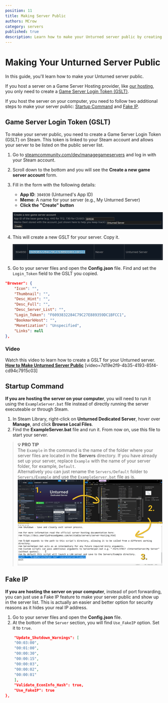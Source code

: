 ```yaml
---
position: 11
title: Making Server Public
authors: MCrow
category: servers
published: true
description: Learn how to make your Unturned server public by creating a Game Server Login Token.
---
```


# Making Your Unturned Server Public
In this guide, you'll learn how to make your Unturned server public. 

If you host a server on a Game Server Hosting provider, like [our hosting](/hosting), you only need to create a [Game Server Login Token (GSLT)](#game-server-login-token-gslt).

If you host the server on your computer, you need to follow two additional steps to make your server public: [Startup Command](#startup-command) and [Fake IP](#fake-ip).

## Game Server Login Token (GSLT)
To make your server public, you need to create a Game Server Login Token (GSLT) on Steam. This token is linked to your Steam account and allows your server to be listed on the public server list.

1. Go to [steamcommunity.com/dev/managegameservers](https://steamcommunity.com/dev/managegameservers) and log in with your Steam account. 
2. Scroll down to the bottom and you will see the **Create a new game server account** form.
3. Fill in the form with the following details:
   - **App ID**: `304930` (Unturned's App ID)
   - **Memo**: A name for your server (e.g., My Unturned Server)
   - **Click the "Create" button**
   
    ![gslt form](assets/gslt_form.png)

4. This will create a new GSLT for your server. Copy it.  

    ![gslt created](assets/gslt_created.png)

5. Go to your server files and open the **Config.json** file. Find and set the `Login_Token` field to the GSLT you copied.
```json
"Browser": {
    "Icon": "",
    "Thumbnail": "",
    "Desc_Hint": "",
    "Desc_Full": "",
    "Desc_Server_List": "",
    "Login_Token": "F6093832284C79C27E889359DC1BFCC1",
    "BookmarkHost": "",
    "Monetization": "Unspecified",
    "Links": null
},
```

### Video
Watch this video to learn how to create a GSLT for your Unturned server.
**[How to Make Unturned Server Public](https://www.youtube.com/watch?v=ck--2zWlrlw)**
[video=7d19e2f9-4b35-4193-85f4-cd94c7915c03]

## Startup Command
**If you are hosting the server on your computer**, you will need to run it using the `ExampleServer.bat` file instead of directly running the server executeable or through Steam.

1. In Steam Library, right-click on **Unturned Dedicated Server**, hover over **Manage**, and click **Browse Local Files**.
2. Find the **ExampleServer.bat** file and run it. From now on, use this file to start your server.

> **💡 PRO TIP**  
> The `Example` in the command is the name of the folder where your server files are located in the **Servers** directory. If you have already set up your server, replace `Example` with the name of your server folder, for example, `Default`.  
> Alternatively you can just rename the `Servers/Default` folder to `Servers/Example` and use the `ExampleServer.bat` file as is.  
> ![Startup command](assets/startup_command.png)


## Fake IP
**If you are hosting the server on your computer**, instead of port forwarding, you can just use a Fake IP feature to make your server public and show up in the server list. This is actually an easier and better option for security reasons as it hides your real IP address.

1. Go to your server files and open the **Config.json** file.
2. At the bottom of the `Server` section, you will find `Use_FakeIP` option. Set it to `true`.

```json
    "Update_Shutdown_Warnings": [
    "00:03:00",
    "00:01:00",
    "00:00:30",
    "00:00:15",
    "00:00:03",
    "00:00:02",
    "00:00:01"
    ],
    "Validate_EconInfo_Hash": true,
    "Use_FakeIP": true
},
```